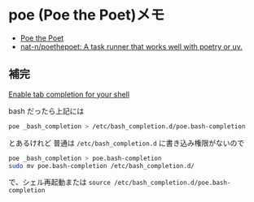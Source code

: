 # poe (Poe the Poet)メモ

- [Poe the Poet](https://poethepoet.natn.io/)
- [nat-n/poethepoet: A task runner that works well with poetry or uv.](https://github.com/nat-n/poethepoet)

## 補完

[Enable tab completion for your shell](https://poethepoet.natn.io/installation.html#enable-tab-completion-for-your-shell)

bash だったら上記には

```sh
poe _bash_completion > /etc/bash_completion.d/poe.bash-completion
```

とあるけれど
普通は `/etc/bash_completion.d` に書き込み権限がないので

```sh
poe _bash_completion > poe.bash-completion
sudo mv poe.bash-completion /etc/bash_completion.d/
```

で、シェル再起動または `source /etc/bash_completion.d/poe.bash-completion`
